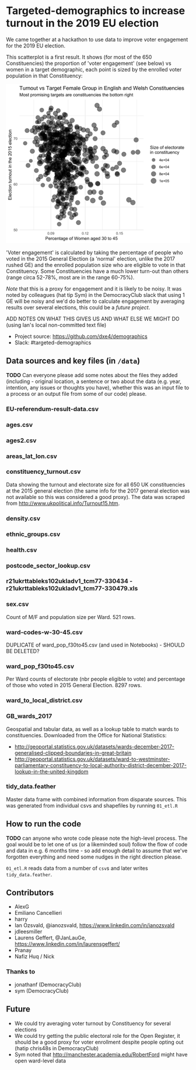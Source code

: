 # Targeted-demographics to increase turnout in the 2019 EU election

We came together at a hackathon to use data to improve voter engagement for the 2019 EU election. 

This scatterplot is a first result. It shows (for most of the 650 Constituencies) the proportion of 'voter engagement' (see below) vs women in a target demographic, each point is sized by the enrolled voter population in that Constituency:

![](plot_women_vs_turnout.png)

'Voter engagement' is calculated by taking the percentage of people who voted in the 2015 General Election (a 'normal' election, unlike the 2017 rushed GE) and the enrolled population size who are eligible to vote in that Constituency. Some Constituencies have a much lower turn-out than others (range circa 52-78%, most are in the range 60-75%).

_Note_ that this is a proxy for engagement and it is likely to be noisy. It was noted by colleagues (hat tip Sym) in the DemocracyClub slack that using 1 GE will be noisy and we'd do better to calculate engagement by averaging results over several elections, this could be a _future project_.

ADD NOTES ON WHAT THIS GIVES US AND WHAT ELSE WE MIGHT DO (using Ian's local non-committed text file)

* Project source: https://github.com/dxe4/demographics
* Slack: #targeted-demographics

## Data sources and key files (in `/data`)

**TODO** Can everyone please add some notes about the files they added (including - original location, a sentence or two about the data (e.g. year, intention, any issues or thoughts you have), whether this was an input file to a process or an output file from some of our code) please.

### EU-referendum-result-data.csv

### ages.csv

### ages2.csv

### areas_lat_lon.csv

### constituency_turnout.csv
Data showing the turnout and electorate size for all 650 UK constituencies at the 2015 general election (the same info for the 2017 general election was not available so this was considered a good proxy). The data was scraped from http://www.ukpolitical.info/Turnout15.htm.

### density.csv

### ethnic_groups.csv

### health.csv

### postcode_sector_lookup.csv

### r21ukrttableks102ukladv1_tcm77-330434 - r21ukrttableks102ukladv1_tcm77-330479.xls

### sex.csv

Count of M/F and population size per Ward. 521 rows.

### ward-codes-w-30-45.csv

DUPLICATE of ward_pop_f30to45.csv (and used in Notebooks) - SHOULD BE DELETED?

### ward_pop_f30to45.csv

Per Ward counts of electorate (nbr people eligible to vote) and percentage of those who voted in 2015 General Election. 8297 rows.

### ward_to_local_district.csv

### GB_wards_2017

Geospatial and tabular data, as well as a lookup table to match wards to constituencies. Downloaded from the Office for National Statistics:
* http://geoportal.statistics.gov.uk/datasets/wards-december-2017-generalised-clipped-boundaries-in-great-britain
* http://geoportal.statistics.gov.uk/datasets/ward-to-westminster-parliamentary-constituency-to-local-authority-district-december-2017-lookup-in-the-united-kingdom

### tidy_data.feather

Master data frame with combined information from disparate sources. This was generated from individual csvs and shapefiles by running `01_etl.R`

## How to run the code

**TODO** can anyone who wrote code please note the high-level process. The goal would be to let one of us (or a likeminded soul) follow the flow of code and data in e.g. 6 months time - so add enough detail to assume that we've forgotten everything and need some nudges in the right direction please.


`01_etl.R` reads data from a number of `csv`s and later writes `tidy_data.feather`.

## Contributors

* AlexG
* Emiliano Cancellieri
* harry
* Ian Ozsvald, @ianozsvald, https://www.linkedin.com/in/ianozsvald
* jdleesmiller
* Laurens Geffert, @JanLauGe, https://www.linkedin.com/in/laurensgeffert/
* Pranay
* Nafiz Huq / Nick

### Thanks to

* jonathanf (DemocracyClub)
* sym (DemocracyClub)

## Future

* We could try averaging voter turnout by Constituency for several elections
* We could try getting the public electoral role for the Open Register, it should be a good proxy for voter enrollment despite people opting out (hatip chris48s in DemocracyClub)
* Sym noted that http://manchester.academia.edu/RobertFord might have open ward-level data
